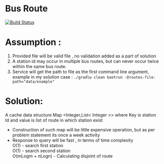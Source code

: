 # Bus Route 

[![Build Status](https://travis-ci.org/ganeshpachpind/BusRoute.svg?branch=master)](https://travis-ci.org/ganeshpachpind/BusRoute)


# Assumption :

1. Provided file will be valid file , no validation added as a part of solution 
2. A station id may occur in multiple bus routes, but can never occur twice within the same bus route.
3. Service will get the path to file as the first command line argument, example in my solution case : ```./gradlw clean bootrun -Droutes-file-path="data/example"```
 
  
# Solution:

A cache data structure Map <Integer,List< Integer >> where Key is station Id and value is list of route in which station exist

- Construction of such map will be little expensive operation, but as per problem statement its once a week activity
- Response to query will be fast , in terms of time complexity   
    O(1) - search first station   
    O(1) - search second station  
    O(mLogm + nLogn) - Calculating disjoint of route   
    
 